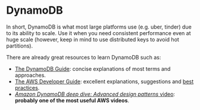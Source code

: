 # DynamoDB

In short, DynamoDB is what most large platforms use (e.g. uber, tinder) due to its ability to scale. Use it when you need consistent performance even at huge scale (however, keep in mind to use distributed keys to avoid hot partitions).

There are already great resources to learn DynamoDB such as:

- [The DynamoDB Guide](https://www.dynamodbguide.com/key-concepts): concise explanations of most terms and approaches.
- [The AWS Developer Guide](https://docs.aws.amazon.com/amazondynamodb/latest/developerguide/Introduction.html): excellent explanations, suggestions and [best practices](https://docs.aws.amazon.com/amazondynamodb/latest/developerguide/best-practices.html).
- [_Amazon DynamoDB deep dive: Advanced design patterns_ video](https://www.youtube.com/watch?v=6yqfmXiZTlM): **probably one of the most useful AWS videos**.
